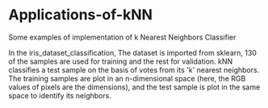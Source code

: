 # Applications-of-kNN
Some examples of implementation of k Nearest Neighbors Classifier

In the iris_dataset_classification, The dataset is imported from sklearn, 130 of the samples are used for training and the rest for validation.
kNN classifies a test sample on the basis of votes from its 'k' nearest neighbors. The training samples are plot in an n-dimensional space (here, the RGB values of pixels are the dimensions), and the test sample is plot in the same space to identify its neighbors.
